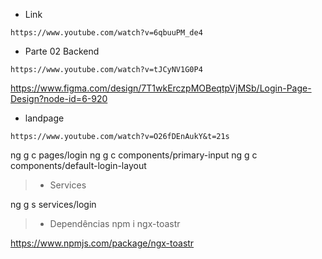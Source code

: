 
* Link
``` 54min revisar
https://www.youtube.com/watch?v=6qbuuPM_de4
```
* Parte 02 Backend
```
https://www.youtube.com/watch?v=tJCyNV1G0P4
```

https://www.figma.com/design/7T1wkErczpMOBeqtpVjMSb/Login-Page-Design?node-id=6-920

* landpage
```
https://www.youtube.com/watch?v=O26fDEnAukY&t=21s
```

ng g c pages/login
ng g c components/primary-input
ng g c components/default-login-layout

> * Services

ng g s services/login

> * Dependências
npm i ngx-toastr

https://www.npmjs.com/package/ngx-toastr